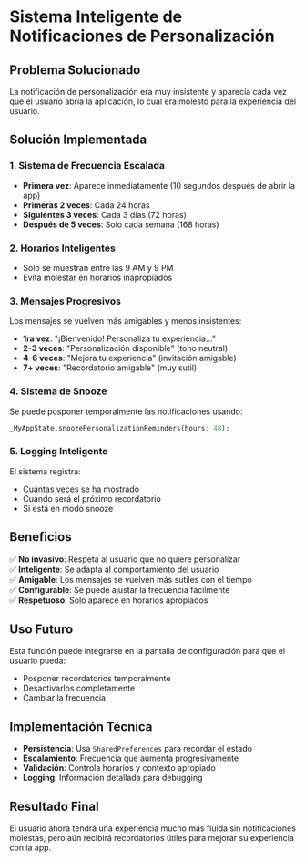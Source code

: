 # Sistema Inteligente de Notificaciones de Personalización

## Problema Solucionado
La notificación de personalización era muy insistente y aparecía cada vez que el usuario abría la aplicación, lo cual era molesto para la experiencia del usuario.

## Solución Implementada

### 1. **Sistema de Frecuencia Escalada**
- **Primera vez**: Aparece inmediatamente (10 segundos después de abrir la app)
- **Primeras 2 veces**: Cada 24 horas
- **Siguientes 3 veces**: Cada 3 días (72 horas)
- **Después de 5 veces**: Solo cada semana (168 horas)

### 2. **Horarios Inteligentes**
- Solo se muestran entre las 9 AM y 9 PM
- Evita molestar en horarios inapropiados

### 3. **Mensajes Progresivos**
Los mensajes se vuelven más amigables y menos insistentes:
- **1ra vez**: "¡Bienvenido! Personaliza tu experiencia..."
- **2-3 veces**: "Personalización disponible" (tono neutral)
- **4-6 veces**: "Mejora tu experiencia" (invitación amigable)
- **7+ veces**: "Recordatorio amigable" (muy sutil)

### 4. **Sistema de Snooze**
Se puede posponer temporalmente las notificaciones usando:
```dart
_MyAppState.snoozePersonalizationReminders(hours: 48);
```

### 5. **Logging Inteligente**
El sistema registra:
- Cuántas veces se ha mostrado
- Cuándo será el próximo recordatorio
- Si está en modo snooze

## Beneficios

✅ **No invasivo**: Respeta al usuario que no quiere personalizar  
✅ **Inteligente**: Se adapta al comportamiento del usuario  
✅ **Amigable**: Los mensajes se vuelven más sutiles con el tiempo  
✅ **Configurable**: Se puede ajustar la frecuencia fácilmente  
✅ **Respetuoso**: Solo aparece en horarios apropiados  

## Uso Futuro

Esta función puede integrarse en la pantalla de configuración para que el usuario pueda:
- Posponer recordatorios temporalmente
- Desactivarlos completamente
- Cambiar la frecuencia

## Implementación Técnica

- **Persistencia**: Usa `SharedPreferences` para recordar el estado
- **Escalamiento**: Frecuencia que aumenta progresivamente
- **Validación**: Controla horarios y contexto apropiado
- **Logging**: Información detallada para debugging

## Resultado Final

El usuario ahora tendrá una experiencia mucho más fluida sin notificaciones molestas, pero aún recibirá recordatorios útiles para mejorar su experiencia con la app.
